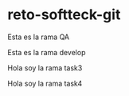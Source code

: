 # reto-softteck-git

Esta es la rama QA

Esta es la rama develop

Hola soy la rama task3

Hola soy la rama task4

